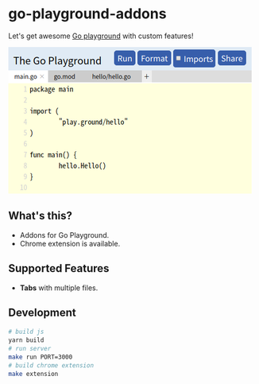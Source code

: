 # go-playground-addons

Let's get awesome [Go playground](https://play.golang.org) with custom features!

![tabs](https://raw.githubusercontent.com/syumai/go-playground-addons/master/images/tabs.png)

## What's this?

- Addons for Go Playground.
- Chrome extension is available.

## Supported Features

- **Tabs** with multiple files.

## Development

```sh
# build js
yarn build
# run server
make run PORT=3000
# build chrome extension
make extension
```
